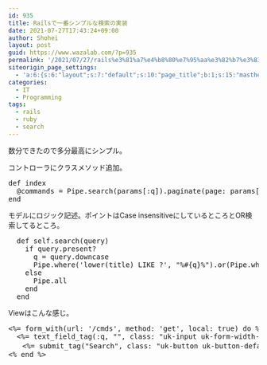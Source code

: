 ```yaml
---
id: 935
title: Railsで一番シンプルな検索の実装
date: 2021-07-27T17:43:24+09:00
author: Shohei
layout: post
guid: https://www.wazalab.com/?p=935
permalink: '/2021/07/27/rails%e3%81%a7%e4%b8%80%e7%95%aa%e3%82%b7%e3%83%b3%e3%83%97%e3%83%ab%e3%81%aa%e6%a4%9c%e7%b4%a2%e3%81%ae%e5%ae%9f%e8%a3%85/'
siteorigin_page_settings:
  - 'a:6:{s:6:"layout";s:7:"default";s:10:"page_title";b:1;s:15:"masthead_margin";b:1;s:13:"footer_margin";b:1;s:16:"display_masthead";b:1;s:22:"display_footer_widgets";b:1;}'
categories:
  - IT
  - Programming
tags:
  - rails
  - ruby
  - search
---
```

数分できたので多分最高にシンプル。

コントローラにクラスメソッド追加。
<pre class="theme:sublime-text lang:ruby decode:true" title="controller#index">def index
  @commands = Pipe.search(params[:q]).paginate(page: params[:page])
end</pre>
モデルにロジック記述。ポイントはCase insensitiveにしているところとOR検索してるところ。
<pre class="theme:sublime-text lang:ruby decode:true">  def self.search(query)
    if query.present?
      q = query.downcase
      Pipe.where('lower(title) LIKE ?', "%#{q}%").or(Pipe.where('lower(line) LIKE ?', "%#{q}%"))
    else
      Pipe.all
    end
  end</pre>
Viewはこんな感じ。
<pre class="theme:sublime-text lang:ruby decode:true ">&lt;%= form_with(url: '/cmds', method: 'get', local: true) do %&gt;
  &lt;%= text_field_tag(:q, "", class: "uk-input uk-form-width-medium") %&gt;
　　&lt;%= submit_tag("Search", class: "uk-button uk-button-default") %&gt;
&lt;% end %&gt;</pre>
&nbsp;